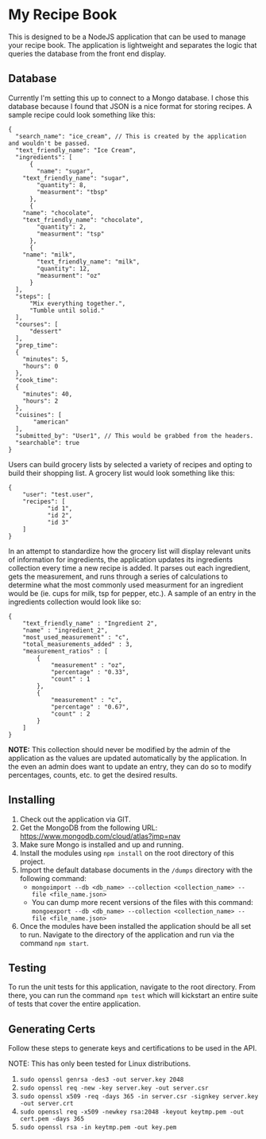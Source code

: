 # My Recipe Book
This is designed to be a NodeJS application that can be used to manage your recipe book.  The application is lightweight and separates the logic that queries the database from the front end display.

## Database
Currently I'm setting this up to connect to a Mongo database.  I chose this database because I found that JSON is a nice format for storing recipes.  A sample recipe could look something like this:

```
{
  "search_name": "ice_cream", // This is created by the application and wouldn't be passed.
  "text_friendly_name": "Ice Cream",
  "ingredients": [
      {
        "name": "sugar",
	"text_friendly_name": "sugar",
    	"quantity": 8,
    	"measurment": "tbsp"
      },
      {
	"name": "chocolate",
	"text_friendly_name": "chocolate",
      	"quantity": 2,
      	"measurment": "tsp"
      },
      {
	"name": "milk",
      	"text_friendly_name": "milk",
      	"quantity": 12,
      	"measurment": "oz"
      }
  ],
  "steps": [
      "Mix everything together.",
      "Tumble until solid."
  ],
  "courses": [
      "dessert"
  ],
  "prep_time":
  {
    "minutes": 5,
    "hours": 0
  },
  "cook_time":
  {
    "minutes": 40,
    "hours": 2
  },
  "cuisines": [
       "american"
  ],
  "submitted_by": "User1", // This would be grabbed from the headers.
  "searchable": true
}
```

Users can build grocery lists by selected a variety of recipes and opting to build their shopping list.  A grocery list would look something like this:
```
{
	"user": "test.user",
	"recipes": [
		   "id 1",
		   "id 2",
		   "id 3"
	]
}
```

In an attempt to standardize how the grocery list will display relevant units of information for ingredients, the application updates its ingredients collection every time a new recipe is added.  It parses out each ingredient, gets the measurement, and runs through a series of calculations to determine what the most commonly used measurment for an ingredient would be (ie. cups for milk, tsp for pepper, etc.).  A sample of an entry in the ingredients collection would look like so:
```
{
	"text_friendly_name" : "Ingredient 2",
	"name" : "ingredient_2",
	"most_used_measurement" : "c",
	"total_measurements_added" : 3,
	"measurement_ratios" : [
		{
			"measurement" : "oz",
			"percentage" : "0.33",
			"count" : 1
		},
		{
			"measurement" : "c",
			"percentage" : "0.67",
			"count" : 2
		}
	]
}
```
<b>NOTE:</b> This collection should never be modified by the admin of the application as the values are updated automatically by the application.  In the even an admin does want to update an entry, they can do so to modify percentages, counts, etc. to get the desired results.

## Installing
1. Check out the application via GIT.
2. Get the MongoDB from the following URL: https://www.mongodb.com/cloud/atlas?jmp=nav
3. Make sure Mongo is installed and up and running.
4. Install the modules using `npm install` on the root directory of this project.
5. Import the default database documents in the `/dumps` directory with the following command:
    * `mongoimport --db <db_name> --collection <collection_name> --file <file_name.json>`
    * You can dump more recent versions of the files with this command: `mongoexport --db <db_name> --collection <collection_name> --file <file_name.json>`
6. Once the modules have been installed the application should be all set to run.  Navigate to the directory of the application and run via the command `npm start`.

## Testing
To run the unit tests for this application, navigate to the root directory.  From there, you can run the command `npm test` which will kickstart an entire suite of tests that cover the entire application.

## Generating Certs
Follow these steps to generate keys and certifications to be used in the API.

NOTE: This has only been tested for Linux distributions.

1. `sudo openssl genrsa -des3 -out server.key 2048`
2. `sudo openssl req -new -key server.key -out server.csr`
3. `sudo openssl x509 -req -days 365 -in server.csr -signkey server.key -out server.crt`
4. `sudo openssl req -x509 -newkey rsa:2048 -keyout keytmp.pem -out cert.pem -days 365`
5. `sudo openssl rsa -in keytmp.pem -out key.pem`